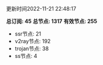 更新时间2022-11-21 22:48:17

**总订阅: 45**
**总节点: 1317**
**有效节点: 255**
- ssr节点: 21
- v2ray节点: 192
- trojan节点: 38
- ss节点: 4
